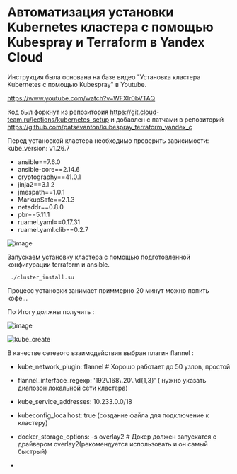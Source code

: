 # Автоматизация установки Kubernetes кластера с помощью Kubespray и Terraform в Yandex Cloud

Инструкция была основана на базе видео "Установка кластера Kubernetes с помощью Kubespray" в Youtube. 

https://www.youtube.com/watch?v=WFXlr0bVTAQ

Код был форкнут из репозитория https://git.cloud-team.ru/lections/kubernetes_setup и добавлен с патчами в репозиторий https://github.com/patsevanton/kubespray_terraform_yandex_c


Перед установкой кластера необходимо проверить зависимости: kube_version: v1.26.7

- ansible==7.6.0
- ansible-core==2.14.6
- cryptography==41.0.1
- jinja2==3.1.2
- jmespath==1.0.1
- MarkupSafe==2.1.3
- netaddr==0.8.0
- pbr==5.11.1
- ruamel.yaml==0.17.31
- ruamel.yaml.clib==0.2.7

![image](https://github.com/usmanofff/kubespray_setup/assets/74288450/97deceeb-eaae-4dd9-a458-1081e49713e3)

Запускаем установку кластера с помощью подготовленной конфигурации terraform и ansible.

``` ./cluster_install.su```

Процесс установки занимает приммерно 20 минут можно попить кофе...

По Итогу должны получить :

![image](https://github.com/usmanofff/kubespray_setup/assets/74288450/64020284-a8fd-4392-854a-9bc75ba1bbdc)


![kube_create](https://github.com/usmanofff/kubespray_setup/assets/74288450/1a35cba6-b97b-41e3-a54f-e5bde488d159)

В качестве сетевого взаимодействия выбран плагин flannel :

- kube_network_plugin: flannel # Хорошо работает до 50 узлов, простой

- flannel_interface_regexp: '192\\.168\\.20\\.\\d{1,3}' ( нужно указать диапозон локальной сети кластера)

- kube_service_addresses: 10.233.0.0/18

- kubeconfig_localhost: true (создание файла для подключение к кластеру)

- docker_storage_options: -s overlay2 # Докер должен запускатся с драйвером overlay2(рекомендуется использовать и он самый быстрый)

- 













